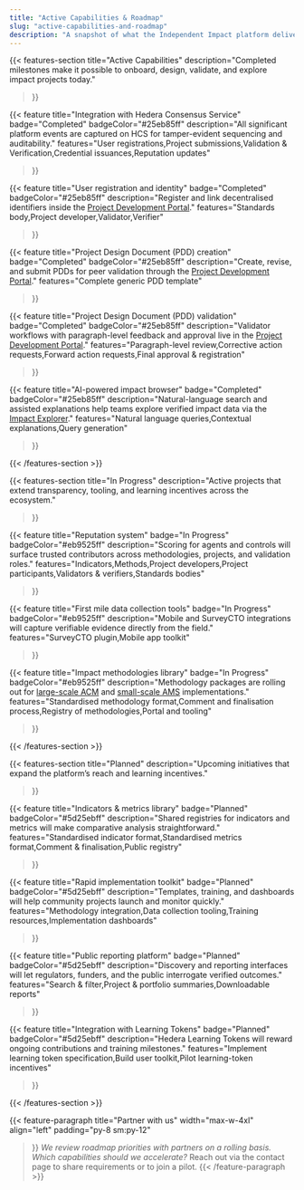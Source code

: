 ```yaml
---
title: "Active Capabilities & Roadmap"
slug: "active-capabilities-and-roadmap"
description: "A snapshot of what the Independent Impact platform delivers today and where the next releases are headed."
---
```


{{< features-section
    title="Active Capabilities"
    description="Completed milestones make it possible to onboard, design, validate, and explore impact projects today."
>}}

{{< feature
    title="Integration with Hedera Consensus Service"
    badge="Completed"
    badgeColor="#25eb85ff"
    description="All significant platform events are captured on HCS for tamper-evident sequencing and auditability."
    features="User registrations,Project submissions,Validation & Verification,Credential issuances,Reputation updates"
>}}

{{< feature
    title="User registration and identity"
    badge="Completed"
    badgeColor="#25eb85ff"
    description="Register and link decentralised identifiers inside the [Project Development Portal](https://app.independentimpact.org)."
    features="Standards body,Project developer,Validator,Verifier"
>}}

{{< feature
    title="Project Design Document (PDD) creation"
    badge="Completed"
    badgeColor="#25eb85ff"
    description="Create, revise, and submit PDDs for peer validation through the [Project Development Portal](https://app.independentimpact.org)."
    features="Complete generic PDD template"
>}}

{{< feature
    title="Project Design Document (PDD) validation"
    badge="Completed"
    badgeColor="#25eb85ff"
    description="Validator workflows with paragraph-level feedback and approval live in the [Project Development Portal](https://app.independentimpact.org)."
    features="Paragraph-level review,Corrective action requests,Forward action requests,Final approval & registration"
>}}

{{< feature
    title="AI-powered impact browser"
    badge="Completed"
    badgeColor="#25eb85ff"
    description="Natural-language search and assisted explanations help teams explore verified impact data via the [Impact Explorer](https://chat.independentimpact.org/?view=chatbot)."
    features="Natural language queries,Contextual explanations,Query generation"
>}}

{{< /features-section >}}

{{< features-section
    title="In Progress"
    description="Active projects that extend transparency, tooling, and learning incentives across the ecosystem."
>}}

{{< feature
    title="Reputation system"
    badge="In Progress"
    badgeColor="#eb9525ff"
    description="Scoring for agents and controls will surface trusted contributors across methodologies, projects, and validation roles."
    features="Indicators,Methods,Project developers,Project participants,Validators & verifiers,Standards bodies"
>}}

{{< feature
    title="First mile data collection tools"
    badge="In Progress"
    badgeColor="#eb9525ff"
    description="Mobile and SurveyCTO integrations will capture verifiable evidence directly from the field."
    features="SurveyCTO plugin,Mobile app toolkit"
>}}

{{< feature
    title="Impact methodologies library"
    badge="In Progress"
    badgeColor="#eb9525ff"
    description="Methodology packages are rolling out for [large-scale ACM](https://independentimpact.github.io/GHG_methodologies/#large-scale-methodologies-acm) and [small-scale AMS](https://independentimpact.github.io/GHG_methodologies/#small-scale-methodologies-ams) implementations."
    features="Standardised methodology format,Comment and finalisation process,Registry of methodologies,Portal and tooling"
>}}

{{< /features-section >}}

{{< features-section
    title="Planned"
    description="Upcoming initiatives that expand the platform’s reach and learning incentives."
>}}

{{< feature
    title="Indicators & metrics library"
    badge="Planned"
    badgeColor="#5d25ebff"
    description="Shared registries for indicators and metrics will make comparative analysis straightforward."
    features="Standardised indicator format,Standardised metrics format,Comment & finalisation,Public registry"
>}}

{{< feature
    title="Rapid implementation toolkit"
    badge="Planned"
    badgeColor="#5d25ebff"
    description="Templates, training, and dashboards will help community projects launch and monitor quickly."
    features="Methodology integration,Data collection tooling,Training resources,Implementation dashboards"
>}}

{{< feature
    title="Public reporting platform"
    badge="Planned"
    badgeColor="#5d25ebff"
    description="Discovery and reporting interfaces will let regulators, funders, and the public interrogate verified outcomes."
    features="Search & filter,Project & portfolio summaries,Downloadable reports"
>}}

{{< feature
    title="Integration with Learning Tokens"
    badge="Planned"
    badgeColor="#5d25ebff"
    description="Hedera Learning Tokens will reward ongoing contributions and training milestones."
    features="Implement learning token specification,Build user toolkit,Pilot learning-token incentives"
>}}

{{< /features-section >}}

{{< feature-paragraph
    title="Partner with us"
    width="max-w-4xl"
    align="left"
    padding="py-8 sm:py-12"
>}}
_We review roadmap priorities with partners on a rolling basis. Which capabilities should we accelerate?_ Reach out via the contact page to share requirements or to join a pilot.
{{< /feature-paragraph >}}
